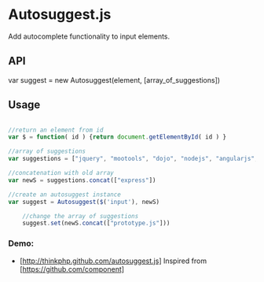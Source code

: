 # Autosuggest.js

Add autocomplete functionality to input elements.

## API

   var suggest = new Autosuggest(element, [array_of_suggestions])

## Usage

```js

//return an element from id
var $ = function( id ) {return document.getElementById( id ) }

//array of suggestions
var suggestions = ["jquery", "mootools", "dojo", "nodejs", "angularjs", "yui3", "yui2"]

//concatenation with old array
var newS = suggestions.concat(["express"])

//create an autosuggest instance
var suggest = Autosuggest($('input'), newS)

    //change the array of suggestions
    suggest.set(newS.concat(["prototype.js"]))

```

### Demo:

* [http://thinkphp.github.com/autosuggest.js] Inspired from [https://github.com/component]

[http://thinkphp.github.com/autosuggest.js]: http://thinkphp.github.com/autosuggest.js
[https://github.com/component]: https://github.com/component
